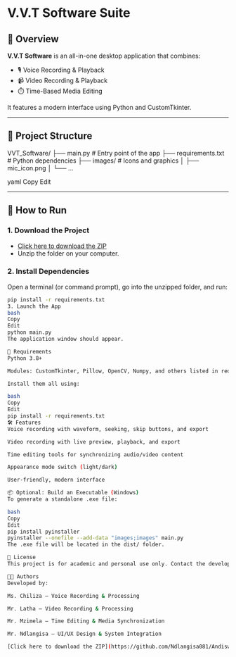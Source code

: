 # V.V.T Software Suite

## 🎯 Overview

**V.V.T Software** is an all-in-one desktop application that combines:
- 🎙️ Voice Recording & Playback
- 📹 Video Recording & Playback
- ⏱️ Time-Based Media Editing

It features a modern interface using Python and CustomTkinter.

---

## 📁 Project Structure

VVT_Software/
├── main.py # Entry point of the app
├── requirements.txt # Python dependencies
├── images/ # Icons and graphics
│ ├── mic_icon.png
│ └── ...

yaml
Copy
Edit

---

## 🚀 How to Run

### 1. Download the Project

- [Click here to download the ZIP](https://github.com/YOUR-USERNAME/YOUR-REPO-NAME/blob/main/VVT_Software.zip?raw=true)
- Unzip the folder on your computer.

### 2. Install Dependencies

Open a terminal (or command prompt), go into the unzipped folder, and run:

```bash
pip install -r requirements.txt
3. Launch the App
bash
Copy
Edit
python main.py
The application window should appear.

🧰 Requirements
Python 3.8+

Modules: CustomTkinter, Pillow, OpenCV, Numpy, and others listed in requirements.txt

Install them all using:

bash
Copy
Edit
pip install -r requirements.txt
🛠️ Features
Voice recording with waveform, seeking, skip buttons, and export

Video recording with live preview, playback, and export

Time editing tools for synchronizing audio/video content

Appearance mode switch (light/dark)

User-friendly, modern interface

📦 Optional: Build an Executable (Windows)
To generate a standalone .exe file:

bash
Copy
Edit
pip install pyinstaller
pyinstaller --onefile --add-data "images;images" main.py
The .exe file will be located in the dist/ folder.

📜 License
This project is for academic and personal use only. Contact the developers for collaboration or commercial use.

👨‍💻 Authors
Developed by:

Ms. Chiliza – Voice Recording & Processing

Mr. Latha – Video Recording & Processing

Mr. Mzimela – Time Editing & Media Synchronization

Mr. Ndlangisa – UI/UX Design & System Integration

[Click here to download the ZIP](https://github.com/Ndlangisa081/Andiswa-Ndlangisa/blob/main/VVT%20Software.zip?raw=true)
